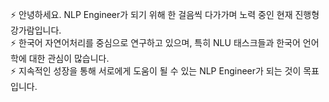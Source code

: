 :zap: 안녕하세요. NLP Engineer가 되기 위해 한 걸음씩 다가가며 노력 중인 현재 진행형 강가람입니다.
 <br/>
 :zap: 한국어 자연어처리를 중심으로 연구하고 있으며, 특히 NLU 태스크들과 한국어 언어학에 대한 관심이 많습니다.
 <br/>
 :zap: 지속적인 성장을 통해 서로에게 도움이 될 수 있는 NLP Engineer가 되는 것이 목표입니다.

<!---
1st9aram/1st9aram is a ✨ special ✨ repository because its `README.md` (this file) appears on your GitHub profile.
You can click the Preview link to take a look at your changes.
--->

